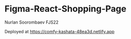 # Figma-React-Shopping-Page

Nurlan Soorombaev FJS22

Deployed at https://comfy-kashata-48ea3d.netlify.app
